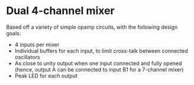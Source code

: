 # Dual 4-channel mixer

Based off a variety of simple opamp circuits, with the following design goals:

- 4 inputs per mixer
- Individual buffers for each input, to limit cross-talk between connected oscillators
- As close to unity output when one input connected and fully opened (hence, output A can be connected to input B1 for a 7-channel mixer)
- Peak LED for each output
